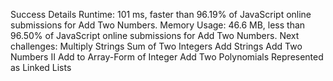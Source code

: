 Success
Details
Runtime: 101 ms, faster than 96.19% of JavaScript online submissions for Add Two Numbers.
Memory Usage: 46.6 MB, less than 96.50% of JavaScript online submissions for Add Two Numbers.
Next challenges:
Multiply Strings
Sum of Two Integers
Add Strings
Add Two Numbers II
Add to Array-Form of Integer
Add Two Polynomials Represented as Linked Lists
